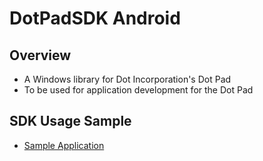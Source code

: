 # DotPadSDK Android

## Overview
* A Windows library for Dot Incorporation's Dot Pad
* To be used for application development for the Dot Pad

## SDK Usage Sample
* [Sample Application](https://github.com/dotincorp/dotpad-sample-code/tree/main/Android)
